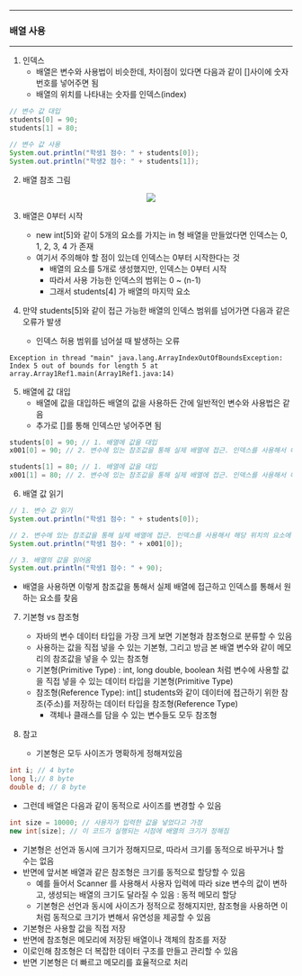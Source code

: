 -----
### 배열 사용
-----
1. 인덱스
   - 배열은 변수와 사용법이 비슷한데, 차이점이 있다면 다음과 같이 []사이에 숫자 번호를 넣어주면 됨
   - 배열의 위치를 나타내는 숫자를 인덱스(index)
```java
// 변수 값 대입
students[0] = 90;
students[1] = 80;

// 변수 값 사용
System.out.println("학생1 점수: " + students[0]);
System.out.println("학생2 점수: " + students[1]);
```

2. 배열 참조 그림
<div align="center">
<img src="https://github.com/user-attachments/assets/fbbb8c5e-1021-4da1-aba8-fb28b5ef2cfc">
</div>

3. 배열은 0부터 시작
   - new int[5]와 같이 5개의 요소를 가지는 in 형 배열을 만들었다면 인덱스는 0, 1, 2, 3, 4 가 존재
   - 여기서 주의해야 할 점이 있는데 인덱스는 0부터 시작한다는 것
     + 배열의 요소를 5개로 생성했지만, 인덱스는 0부터 시작
     + 따라서 사용 가능한 인덱스의 범위는 0 ~ (n-1)
     + 그래서 students[4] 가 배열의 마지막 요소

4. 만약 students[5]와 같이 접근 가능한 배열의 인덱스 범위를 넘어가면 다음과 같은 오류가 발생
   - 인덱스 허용 범위를 넘어설 때 발생하는 오류
```
Exception in thread "main" java.lang.ArrayIndexOutOfBoundsException: Index 5 out of bounds for length 5 at array.Array1Ref1.main(Array1Ref1.java:14)
```

5. 배열에 값 대입
   - 배열에 값을 대입하든 배열의 값을 사용하든 간에 일반적인 변수와 사용법은 같음
   - 추가로 []를 통해 인덱스만 넣어주면 됨
```java
students[0] = 90; // 1. 배열에 값을 대입
x001[0] = 90; // 2. 변수에 있는 참조값을 통해 실제 배열에 접근. 인덱스를 사용해서 해당 위치의 요소에 접근, 값 대입
```
```java
students[1] = 80; // 1. 배열에 값을 대입
x001[1] = 80; // 2. 변수에 있는 참조값을 통해 실제 배열에 접근. 인덱스를 사용해서 해당 위치의 요소에 접근, 값 대입
```

6. 배열 값 읽기
```java
// 1. 변수 값 읽기
System.out.println("학생1 점수: " + students[0]);

// 2. 변수에 있는 참조값을 통해 실제 배열에 접근. 인덱스를 사용해서 해당 위치의 요소에 접근
System.out.println("학생1 점수: " + x001[0]);

// 3. 배열의 값을 읽어옴
System.out.println("학생1 점수: " + 90);
```

   - 배열을 사용하면 이렇게 참조값을 통해서 실제 배열에 접근하고 인덱스를 통해서 원하는 요소를 찾음

7. 기본형 vs 참조형
   - 자바의 변수 데이터 타입을 가장 크게 보면 기본형과 참조형으로 분류할 수 있음
   - 사용하는 값을 직접 넣을 수 있는 기본형, 그리고 방금 본 배열 변수와 같이 메모리의 참조값을 넣을 수 있는 참조형
   - 기본형(Primitive Type) : int, long  double, boolean 처럼 변수에 사용할 값을 직접 넣을 수 있는 데이터 타입을 기본형(Primitive Type)
   - 참조형(Reference Type): int[] students와 같이 데이터에 접근하기 위한 참조(주소)를 저장하는 데이터 타입을 참조형(Reference Type)
     + 객체나 클래스를 담을 수 있는 변수들도 모두 참조형

8. 참고
   - 기본형은 모두 사이즈가 명확하게 정해져있음
```java
int i; // 4 byte
long l;// 8 byte
double d; // 8 byte
```
   - 그런데 배열은 다음과 같이 동적으로 사이즈를 변경할 수 있음
```java
int size = 10000; // 사용자가 입력한 값을 넣었다고 가정
new int[size]; // 이 코드가 실행되는 시점에 배열의 크기가 정해짐
```

   - 기본형은 선언과 동시에 크기가 정해지므로, 따라서 크기를 동적으로 바꾸거나 할 수는 없음
   - 반면에 앞서본 배열과 같은 참조형은 크기를 동적으로 할당할 수 있음
     + 예를 들어서 Scanner 를 사용해서 사용자 입력에 따라 size 변수의 값이 변하고, 생성되는 배열의 크기도 달라질 수 있음 : 동적 메모리 할당
     + 기본형은 선언과 동시에 사이즈가 정적으로 정해지지만, 참조형을 사용하면 이처럼 동적으로 크기가 변해서 유연성을 제공할 수 있음
   - 기본형은 사용할 값을 직접 저장
   - 반면에 참조형은 메모리에 저장된 배열이나 객체의 참조를 저장
   - 이로인해 참조형은 더 복잡한 데이터 구조를 만들고 관리할 수 있음
   - 반면 기본형은 더 빠르고 메모리를 효율적으로 처리
